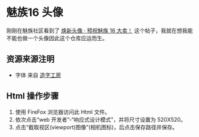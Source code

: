 # 魅族16 头像
刚刚在魅族社区看到了 [
焕新头像 · 预祝魅族 16 大卖！](https://bbs.meizu.cn/thread-10306938-1-1.html) 这个帖子，我就在想我能不能也做一个头像因此这个仓库应运而生。

## 资源来源注明
- 字体 来自 [造字工房](http://www.makefont.com/font.html?MFDianHei_Noncommercial_Thin)

## Html 操作步骤
1. 使用 FireFox 浏览器访问此 Html 文件。
2. 依次点击“web 开发者”-“响应式设计模式”，并将尺寸设置为 520X520。
3. 点击“截取视区(viewport)图像”(相机图标)，后点击保存路径并保存。
